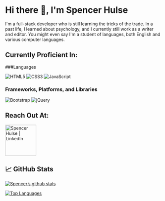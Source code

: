 # Hi there 👋, I'm Spencer Hulse

I'm a full-stack developer who is still learning the tricks of the trade. In a past life, I learned about psychology, and I currently still work as a writer and editor. You might even say I'm a student of languages, both English and various computer languages.

## Currently Proficient In:

###Languages

![HTML5](https://img.shields.io/badge/html5-%23E34F26.svg?style=for-the-badge&logo=html5&logoColor=white)
![CSS3](https://img.shields.io/badge/css3-%231572B6.svg?style=for-the-badge&logo=css3&logoColor=white)
![JavaScript](https://img.shields.io/badge/javascript-%23323330.svg?style=for-the-badge&logo=javascript&logoColor=%23F7DF1E)

### Frameworks, Platforms, and Libraries

![Bootstrap](https://img.shields.io/badge/bootstrap-%23563D7C.svg?style=for-the-badge&logo=bootstrap&logoColor=white)
![jQuery](https://img.shields.io/badge/jquery-%230769AD.svg?style=for-the-badge&logo=jquery&logoColor=white)

## Reach Out At:

<a href="https://www.linkedin.com/in/spencer-hulse-987521223/"><img src="https://img.shields.io/badge/LinkedIn-0077B5?style=for-the-badge&logo=linkedin&logoColor=white" alt="Spencer Hulse | LinkedIn" width="100px"/></a>

## 📈 GitHub Stats

[![Spencer’s github stats](https://github-readme-stats.vercel.app/api?username=SpencerHulse)](https://github.com/SpencerHulse)

[![Top Languages](https://github-readme-stats.vercel.app/api/top-langs/?username=SpencerHulse&layout=compact)](https://github.com/SpencerHulse)

